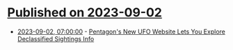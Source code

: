 # [Published on 2023-09-02](index.md)

* [2023-09-02, 07:00:00](https://entertainment.slashdot.org/story/23/09/02/0017225/pentagons-new-ufo-website-lets-you-explore-declassified-sightings-info?utm_source=rss1.0mainlinkanon&utm_medium=feed) - [Pentagon's New UFO Website Lets You Explore Declassified Sightings Info](https://entertainment.slashdot.org/story/23/09/02/0017225/pentagons-new-ufo-website-lets-you-explore-declassified-sightings-info?utm_source=rss1.0mainlinkanon&utm_medium=feed)
